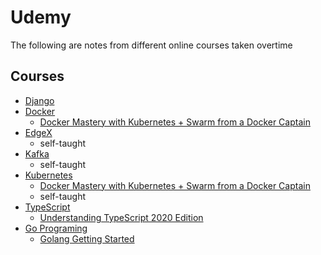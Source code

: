 # Udemy 
The following are notes from different online courses taken overtime 

## Courses
* [Django](Django/)
* [Docker](Docker%20Mastery%20with%20Kubernetes%20&%20Swarm)
   * [Docker Mastery with Kubernetes + Swarm from a Docker Captain](https://www.udemy.com/course/docker-mastery/)
* [EdgeX](EdgeX/)
  * self-taught
* [Kafka](Kafka/)
  * self-taught
* [Kubernetes](Kubernetes/)
  * [Docker Mastery with Kubernetes + Swarm from a Docker Captain](https://www.udemy.com/course/docker-mastery/)
  * self-taught
* [TypeScript](TypeScript/)
   * [Understanding TypeScript 2020 Edition](https://www.udemy.com/course/understanding-typescript) 
* [Go Programing](Golang/)
  * [Golang Getting Started](https://www.coursera.org/learn/golang-getting-started)

